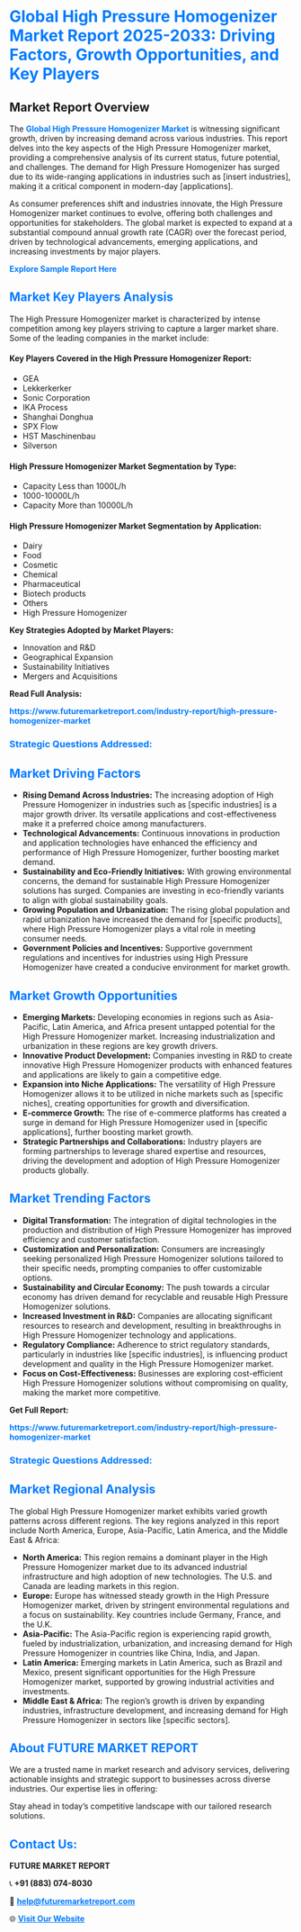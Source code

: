 <h1 style="color: #007BFF;">Global High Pressure Homogenizer Market Report 2025-2033: Driving Factors, Growth Opportunities, and Key Players</h1>

<section id="overview">
<h2>Market Report Overview</h2>
<p>The <a href="https://www.futuremarketreport.com/industry-report/high-pressure-homogenizer-market" style="color: #007BFF; text-decoration: none;"><strong>Global High Pressure Homogenizer Market</strong></a> is witnessing significant growth, driven by increasing demand across various industries. This report delves into the key aspects of the High Pressure Homogenizer market, providing a comprehensive analysis of its current status, future potential, and challenges. The demand for High Pressure Homogenizer has surged due to its wide-ranging applications in industries such as [insert industries], making it a critical component in modern-day [applications].</p>
<p>As consumer preferences shift and industries innovate, the High Pressure Homogenizer market continues to evolve, offering both challenges and opportunities for stakeholders. The global market is expected to expand at a substantial compound annual growth rate (CAGR) over the forecast period, driven by technological advancements, emerging applications, and increasing investments by major players.</p>
</section>

<section id="overview">
<p><a href="https://www.futuremarketreport.com/request-sample/reportId=128588" style="color: #007BFF; text-decoration: none;"><strong>Explore Sample Report Here</strong></a></p>
</section>

<section id="key-players">
<h2 style="color: #007BFF;">Market Key Players Analysis</h2>
<p>The High Pressure Homogenizer market is characterized by intense competition among key players striving to capture a larger market share. Some of the leading companies in the market include:</p>
<h4>Key Players Covered in the High Pressure Homogenizer Report:</h4>
<ul><li>GEA</li><li>Lekkerkerker</li><li>Sonic Corporation</li><li>IKA Process</li><li>Shanghai Donghua</li><li>SPX Flow</li><li>HST Maschinenbau</li><li>Silverson</li></ul>
<h4>High Pressure Homogenizer Market Segmentation by Type:</h4>
<ul><li>Capacity Less than 1000L/h</li><li>1000-10000L/h</li><li>Capacity More than 10000L/h</li></ul>

<h4>High Pressure Homogenizer Market Segmentation by Application:</h4>
<ul><li>Dairy</li><li>Food</li><li>Cosmetic</li><li>Chemical</li><li>Pharmaceutical</li><li>Biotech products</li><li>Others</li><li>High Pressure Homogenizer</li></ul>
<p><strong>Key Strategies Adopted by Market Players:</strong></p>
<ul>
<li>Innovation and R&D</li>
<li>Geographical Expansion</li>
<li>Sustainability Initiatives</li>
<li>Mergers and Acquisitions</li>
</ul>
</section>

<section>
<p><strong>Read Full Analysis: </strong></p><a href="https://www.futuremarketreport.com/industry-report/high-pressure-homogenizer-market" style="color: #007BFF; text-decoration: none;"><strong>https://www.futuremarketreport.com/industry-report/high-pressure-homogenizer-market</strong></a>
<h3 style="color: #007BFF;">Strategic Questions Addressed:</h3>
</section>

<section id="driving-factors">
<h2 style="color: #007BFF;">Market Driving Factors</h2>
<ul>
<li><strong>Rising Demand Across Industries:</strong> The increasing adoption of High Pressure Homogenizer in industries such as [specific industries] is a major growth driver. Its versatile applications and cost-effectiveness make it a preferred choice among manufacturers.</li>
<li><strong>Technological Advancements:</strong> Continuous innovations in production and application technologies have enhanced the efficiency and performance of High Pressure Homogenizer, further boosting market demand.</li>
<li><strong>Sustainability and Eco-Friendly Initiatives:</strong> With growing environmental concerns, the demand for sustainable High Pressure Homogenizer solutions has surged. Companies are investing in eco-friendly variants to align with global sustainability goals.</li>
<li><strong>Growing Population and Urbanization:</strong> The rising global population and rapid urbanization have increased the demand for [specific products], where High Pressure Homogenizer plays a vital role in meeting consumer needs.</li>
<li><strong>Government Policies and Incentives:</strong> Supportive government regulations and incentives for industries using High Pressure Homogenizer have created a conducive environment for market growth.</li>
</ul>
</section>

<section id="growth-opportunities">
<h2 style="color: #007BFF;">Market Growth Opportunities</h2>
<ul>
<li><strong>Emerging Markets:</strong> Developing economies in regions such as Asia-Pacific, Latin America, and Africa present untapped potential for the High Pressure Homogenizer market. Increasing industrialization and urbanization in these regions are key growth drivers.</li>
<li><strong>Innovative Product Development:</strong> Companies investing in R&D to create innovative High Pressure Homogenizer products with enhanced features and applications are likely to gain a competitive edge.</li>
<li><strong>Expansion into Niche Applications:</strong> The versatility of High Pressure Homogenizer allows it to be utilized in niche markets such as [specific niches], creating opportunities for growth and diversification.</li>
<li><strong>E-commerce Growth:</strong> The rise of e-commerce platforms has created a surge in demand for High Pressure Homogenizer used in [specific applications], further boosting market growth.</li>
<li><strong>Strategic Partnerships and Collaborations:</strong> Industry players are forming partnerships to leverage shared expertise and resources, driving the development and adoption of High Pressure Homogenizer products globally.</li>
</ul>
</section>

<section id="trending-factors">
<h2 style="color: #007BFF;">Market Trending Factors</h2>
<ul>
<li><strong>Digital Transformation:</strong> The integration of digital technologies in the production and distribution of High Pressure Homogenizer has improved efficiency and customer satisfaction.</li>
<li><strong>Customization and Personalization:</strong> Consumers are increasingly seeking personalized High Pressure Homogenizer solutions tailored to their specific needs, prompting companies to offer customizable options.</li>
<li><strong>Sustainability and Circular Economy:</strong> The push towards a circular economy has driven demand for recyclable and reusable High Pressure Homogenizer solutions.</li>
<li><strong>Increased Investment in R&D:</strong> Companies are allocating significant resources to research and development, resulting in breakthroughs in High Pressure Homogenizer technology and applications.</li>
<li><strong>Regulatory Compliance:</strong> Adherence to strict regulatory standards, particularly in industries like [specific industries], is influencing product development and quality in the High Pressure Homogenizer market.</li>
<li><strong>Focus on Cost-Effectiveness:</strong> Businesses are exploring cost-efficient High Pressure Homogenizer solutions without compromising on quality, making the market more competitive.</li>
</ul>
</section>

<section>
<p><strong>Get Full Report: </strong></p><a href="https://www.futuremarketreport.com/industry-report/high-pressure-homogenizer-market" style="color: #007BFF; text-decoration: none;"><strong>https://www.futuremarketreport.com/industry-report/high-pressure-homogenizer-market</strong></a>
<h3 style="color: #007BFF;">Strategic Questions Addressed:</h3>
</section>


<section id="regional-analysis">
<h2 style="color: #007BFF;">Market Regional Analysis</h2>
<p>The global High Pressure Homogenizer market exhibits varied growth patterns across different regions. The key regions analyzed in this report include North America, Europe, Asia-Pacific, Latin America, and the Middle East & Africa:</p>
<ul>
<li><strong>North America:</strong> This region remains a dominant player in the High Pressure Homogenizer market due to its advanced industrial infrastructure and high adoption of new technologies. The U.S. and Canada are leading markets in this region.</li>
<li><strong>Europe:</strong> Europe has witnessed steady growth in the High Pressure Homogenizer market, driven by stringent environmental regulations and a focus on sustainability. Key countries include Germany, France, and the U.K.</li>
<li><strong>Asia-Pacific:</strong> The Asia-Pacific region is experiencing rapid growth, fueled by industrialization, urbanization, and increasing demand for High Pressure Homogenizer in countries like China, India, and Japan.</li>
<li><strong>Latin America:</strong> Emerging markets in Latin America, such as Brazil and Mexico, present significant opportunities for the High Pressure Homogenizer market, supported by growing industrial activities and investments.</li>
<li><strong>Middle East & Africa:</strong> The region’s growth is driven by expanding industries, infrastructure development, and increasing demand for High Pressure Homogenizer in sectors like [specific sectors].</li>
</ul>
</section>

<footer>
<h2 style="color: #007BFF;">About FUTURE MARKET REPORT</h2>
<p>We are a trusted name in market research and advisory services, delivering actionable insights and strategic support to businesses across diverse industries. Our expertise lies in offering:</p>

<p>Stay ahead in today’s competitive landscape with our tailored research solutions.</p>

<h2 style="color: #007BFF;">Contact Us:</h2>
<p><strong>FUTURE MARKET REPORT</strong></p>
<p>📞 <strong>+91 (883) 074-8030</strong></p>
<p>📧 <strong><a href="mailto:help@futuremarketreport.com" style="color: #007BFF;">help@futuremarketreport.com</a></strong></p>
<p>🌐 <strong><a href="https://www.futuremarketreport.com/" style="color: #007BFF;">Visit Our Website</a></strong></p>
</footer>